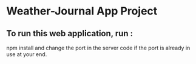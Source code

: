 # Weather-Journal App Project

## To run this web application, run :
npm install and change the port in the server code if the port is already in use at your end.